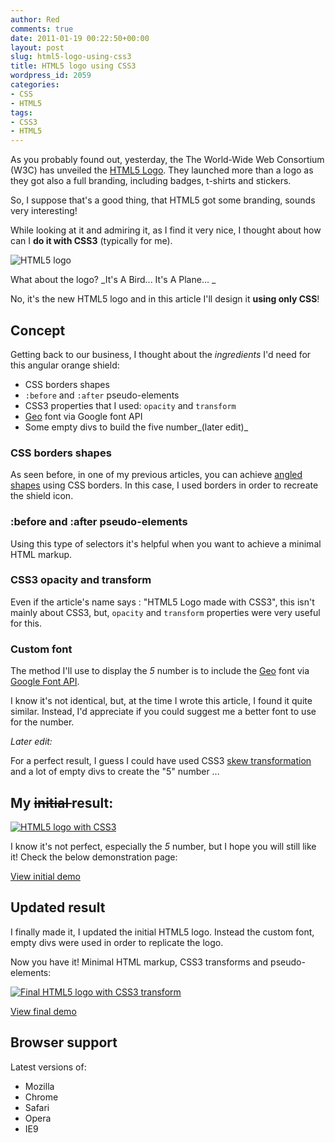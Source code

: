 ```yaml
---
author: Red
comments: true
date: 2011-01-19 00:22:50+00:00
layout: post
slug: html5-logo-using-css3
title: HTML5 logo using CSS3
wordpress_id: 2059
categories:
- CSS
- HTML5
tags:
- CSS3
- HTML5
---
```


As you probably found out, yesterday, the The World-Wide Web Consortium (W3C) has unveiled the [HTML5 Logo](http://www.w3.org/html/logo/). They launched more than a logo as they got also a full branding, including badges, t-shirts and stickers. 

So, I suppose that's a good thing, that HTML5 got some branding, sounds very interesting! 

While looking at it and admiring it, as I find it very nice, I thought about how can I **do it with CSS3** (typically for me). 

![HTML5 logo](http://www.red-team-design.com/wp-content/uploads/2011/01/HTML5-logo.png)
<!-- more -->

What about the logo? _It's A Bird... It's A Plane... _ 

No, it's the new HTML5 logo and in this article I'll design it **using only CSS**!

## Concept

Getting back to our business, I thought about the _ingredients_ I'd need for this angular orange shield:

  * CSS borders shapes
  * `:before` and `:after` pseudo-elements
  * CSS3 properties that I used: `opacity` and `transform`
  * [Geo](http://code.google.com/webfonts/preview#font-family=Geo) font via Google font API
  * Some empty divs to build the five number_(later edit)_

### CSS borders shapes

As seen before, in one of my previous articles, you can achieve [angled shapes](http://www.red-team-design.com/happy-holidays-with-css3) using CSS borders. In this case, I used borders in order to recreate the shield icon.

### :before and :after pseudo-elements

Using this type of selectors it's helpful when you  want to achieve a minimal HTML markup.

### CSS3 opacity and transform

Even if the article's name says : "HTML5 Logo made with CSS3", this isn't mainly about CSS3, but, `opacity` and `transform` properties were very useful for this.

### Custom font

The method I'll use to display the _5_ number is to include  the [Geo](http://code.google.com/webfonts/preview#font-family=Geo) font via [Google Font API](http://code.google.com/apis/webfonts/). 

I know it's not identical, but, at the time I wrote this article, I found it quite similar. Instead, I'd appreciate if you could suggest me a better font to use for the number.

_Later edit:_


For a perfect result, I guess I could have used CSS3 [skew transformation](http://www.w3.org/TR/SVG/coords.html#SkewXDefined) and a lot of empty divs to create the "5" number ...

## My <del>initial </del> result:


[![HTML5 logo with CSS3](http://www.red-team-design.com/wp-content/uploads/2011/01/css3-html5-logo-initial.png)](http://www.red-team-design.com/wp-content/uploads/2011/01/html5-css3-logo.html)

I know it's not perfect, especially the _5_ number, but I hope you will still like it! Check the below demonstration page:

[View initial demo](http://www.red-team-design.com/wp-content/uploads/2011/01/html5-css3-logo.html)

## Updated result

I finally made it, I updated the initial HTML5 logo. Instead the custom font, empty divs were used in order to replicate the logo. 

Now you have it! Minimal HTML markup, CSS3 transforms and pseudo-elements:

[![Final HTML5 logo with CSS3 transform](http://www.red-team-design.com/wp-content/uploads/2011/01/css3-html5-logo.png)](http://www.red-team-design.com/wp-content/uploads/2011/01/html5-css3-logo-updated.html)

[View final demo](http://www.red-team-design.com/wp-content/uploads/2011/01/html5-css3-logo-updated.html)

## Browser support

Latest versions of:

  * Mozilla
  * Chrome
  * Safari
  * Opera
  * IE9
